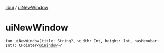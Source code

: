 [libui](index.md) / [uiNewWindow](./ui-new-window.md)

# uiNewWindow

`fun uiNewWindow(title: String?, width: Int, height: Int, hasMenubar: Int): CPointer<`[`uiWindow`](ui-window.md)`>?`